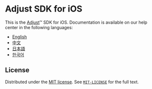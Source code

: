 # Adjust SDK for iOS

This is the [Adjust](https://adjust.com)™  SDK for iOS. Documentation is available on our help center in the following languages:

* [English][en-helpcenter]
* [中文][zh-helpcenter]
* [日本語][ja-helpcenter]
* [한국어][ko-helpcenter]

## License

Distributed under the [MIT license](https://opensource.org/licenses/MIT). See [`MIT-LICENSE`](MIT-LICENSE) for the full text.

[en-helpcenter]: https://help.adjust.com/en/developer/ios-sdk-documentation
[zh-helpcenter]: https://help.adjust.com/zh/developer/ios-sdk-documentation
[ja-helpcenter]: https://help.adjust.com/ja/developer/ios-sdk-documentation
[ko-helpcenter]: https://help.adjust.com/ko/developer/ios-sdk-documentation
